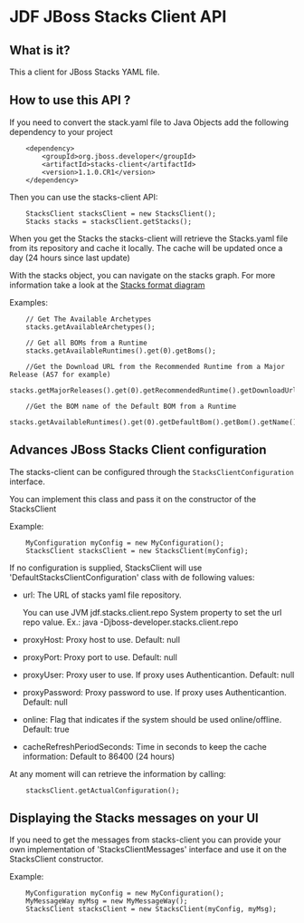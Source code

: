 JDF JBoss Stacks Client API
===========================

What is it?
-----------

This a client for JBoss Stacks YAML file. 

How to use this API ?
---------------------

If you need to convert the stack.yaml file to Java Objects add the following dependency to your project

        <dependency>
            <groupId>org.jboss.developer</groupId>
            <artifactId>stacks-client</artifactId>
            <version>1.1.0.CR1</version>
        </dependency>
        
Then you can use the stacks-client API:        

        StacksClient stacksClient = new StacksClient();
        Stacks stacks = stacksClient.getStacks();
        
When you get the Stacks the stacks-client will retrieve the Stacks.yaml file from its repository and cache it locally.
The cache will be updated once a day (24 hours since last update)

With the stacks object, you can navigate on the stacks graph. For more information take a look at the [Stacks format diagram](https://raw.githubusercontent.com/jboss-developer/jboss-stacks/1.0.0.Final/fileformat.png)

Examples:

        // Get The Available Archetypes
        stacks.getAvailableArchetypes();
        
        // Get all BOMs from a Runtime 
        stacks.getAvailableRuntimes().get(0).getBoms();
        
        //Get the Download URL from the Recommended Runtime from a Major Release (AS7 for example)
        stacks.getMajorReleases().get(0).getRecommendedRuntime().getDownloadUrl(); 

        //Get the BOM name of the Default BOM from a Runtime
        stacks.getAvailableRuntimes().get(0).getDefaultBom().getBom().getName(); 


Advances JBoss Stacks Client configuration
------------------------------------------

The stacks-client can be configured through the `StacksClientConfiguration` interface.

You can implement this class and pass it on the constructor of the StacksClient

Example:

        MyConfiguration myConfig = new MyConfiguration();
        StacksClient stacksClient = new StacksClient(myConfig);

If no configuration is supplied, StacksClient will use 'DefaultStacksClientConfiguration' class with de following values:

- url: The URL of stacks yaml file repository. 

  You can use JVM jdf.stacks.client.repo System property to set the url repo value. Ex.: java -Djboss-developer.stacks.client.repo <YourMainClass> 

- proxyHost: Proxy host to use. Default: null
- proxyPort: Proxy port to use. Default: null
- proxyUser: Proxy user to use. If proxy uses Authenticantion. Default: null
- proxyPassword: Proxy password to use. If proxy uses Authenticantion. Default: null

- online: Flag that indicates if the system should be used online/offline. Default: true
- cacheRefreshPeriodSeconds: Time in seconds to keep the cache information: Default to 86400 (24 hours)


At any moment will can retrieve the information by calling:

        stacksClient.getActualConfiguration();
        
    
Displaying the Stacks messages on your UI
-----------------------------------------

If you need to get the messages from stacks-client you can provide your own implementation of 'StacksClientMessages' interface and use it on the StacksClient constructor.

Example:

        MyConfiguration myConfig = new MyConfiguration();
        MyMessageWay myMsg = new MyMessageWay();
        StacksClient stacksClient = new StacksClient(myConfig, myMsg);
        
               
